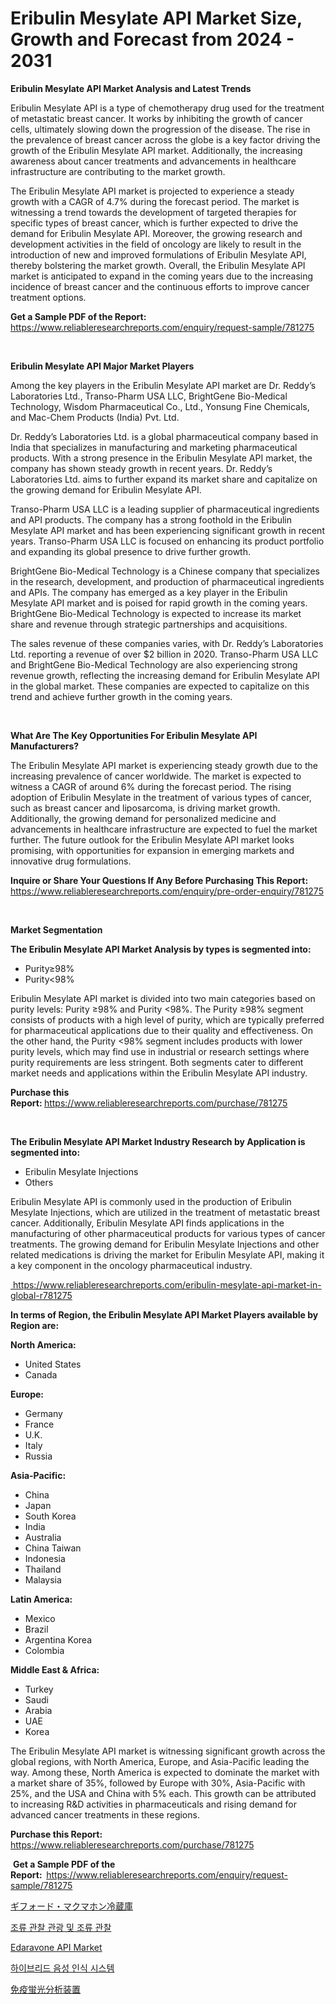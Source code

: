 <p><h1>Eribulin Mesylate API Market Size, Growth and Forecast from 2024 - 2031</h1></p><p><strong>Eribulin Mesylate API Market Analysis and Latest Trends</strong></p>
<p><p>Eribulin Mesylate API is a type of chemotherapy drug used for the treatment of metastatic breast cancer. It works by inhibiting the growth of cancer cells, ultimately slowing down the progression of the disease. The rise in the prevalence of breast cancer across the globe is a key factor driving the growth of the Eribulin Mesylate API market. Additionally, the increasing awareness about cancer treatments and advancements in healthcare infrastructure are contributing to the market growth.</p><p>The Eribulin Mesylate API market is projected to experience a steady growth with a CAGR of 4.7% during the forecast period. The market is witnessing a trend towards the development of targeted therapies for specific types of breast cancer, which is further expected to drive the demand for Eribulin Mesylate API. Moreover, the growing research and development activities in the field of oncology are likely to result in the introduction of new and improved formulations of Eribulin Mesylate API, thereby bolstering the market growth. Overall, the Eribulin Mesylate API market is anticipated to expand in the coming years due to the increasing incidence of breast cancer and the continuous efforts to improve cancer treatment options.</p></p>
<p><strong>Get a Sample PDF of the Report:&nbsp;</strong> <a href="https://www.reliableresearchreports.com/enquiry/request-sample/781275">https://www.reliableresearchreports.com/enquiry/request-sample/781275</a></p>
<p>&nbsp;</p>
<p><strong>Eribulin Mesylate API Major Market Players</strong></p>
<p><p>Among the key players in the Eribulin Mesylate API market are Dr. Reddy’s Laboratories Ltd., Transo-Pharm USA LLC, BrightGene Bio-Medical Technology, Wisdom Pharmaceutical Co., Ltd., Yonsung Fine Chemicals, and Mac-Chem Products (India) Pvt. Ltd.</p><p>Dr. Reddy’s Laboratories Ltd. is a global pharmaceutical company based in India that specializes in manufacturing and marketing pharmaceutical products. With a strong presence in the Eribulin Mesylate API market, the company has shown steady growth in recent years. Dr. Reddy’s Laboratories Ltd. aims to further expand its market share and capitalize on the growing demand for Eribulin Mesylate API.</p><p>Transo-Pharm USA LLC is a leading supplier of pharmaceutical ingredients and API products. The company has a strong foothold in the Eribulin Mesylate API market and has been experiencing significant growth in recent years. Transo-Pharm USA LLC is focused on enhancing its product portfolio and expanding its global presence to drive further growth.</p><p>BrightGene Bio-Medical Technology is a Chinese company that specializes in the research, development, and production of pharmaceutical ingredients and APIs. The company has emerged as a key player in the Eribulin Mesylate API market and is poised for rapid growth in the coming years. BrightGene Bio-Medical Technology is expected to increase its market share and revenue through strategic partnerships and acquisitions.</p><p>The sales revenue of these companies varies, with Dr. Reddy’s Laboratories Ltd. reporting a revenue of over $2 billion in 2020. Transo-Pharm USA LLC and BrightGene Bio-Medical Technology are also experiencing strong revenue growth, reflecting the increasing demand for Eribulin Mesylate API in the global market. These companies are expected to capitalize on this trend and achieve further growth in the coming years.</p></p>
<p>&nbsp;</p>
<p><strong>What Are The Key Opportunities For Eribulin Mesylate API Manufacturers?</strong></p>
<p><p>The Eribulin Mesylate API market is experiencing steady growth due to the increasing prevalence of cancer worldwide. The market is expected to witness a CAGR of around 6% during the forecast period. The rising adoption of Eribulin Mesylate in the treatment of various types of cancer, such as breast cancer and liposarcoma, is driving market growth. Additionally, the growing demand for personalized medicine and advancements in healthcare infrastructure are expected to fuel the market further. The future outlook for the Eribulin Mesylate API market looks promising, with opportunities for expansion in emerging markets and innovative drug formulations.</p></p>
<p><strong>Inquire or Share Your Questions If Any Before Purchasing This Report:</strong> <a href="https://www.reliableresearchreports.com/enquiry/pre-order-enquiry/781275">https://www.reliableresearchreports.com/enquiry/pre-order-enquiry/781275</a></p>
<p>&nbsp;</p>
<p><strong>Market Segmentation</strong></p>
<p><strong>The Eribulin Mesylate API Market Analysis by types is segmented into:</strong></p>
<p><ul><li>Purity≥98%</li><li>Purity<98%</li></ul></p>
<p><p>Eribulin Mesylate API market is divided into two main categories based on purity levels: Purity ≥98% and Purity <98%. The Purity ≥98% segment consists of products with a high level of purity, which are typically preferred for pharmaceutical applications due to their quality and effectiveness. On the other hand, the Purity <98% segment includes products with lower purity levels, which may find use in industrial or research settings where purity requirements are less stringent. Both segments cater to different market needs and applications within the Eribulin Mesylate API industry.</p></p>
<p><strong>Purchase this Report:&nbsp;</strong><a href="https://www.reliableresearchreports.com/purchase/781275">https://www.reliableresearchreports.com/purchase/781275</a></p>
<p>&nbsp;</p>
<p><strong>The Eribulin Mesylate API Market Industry Research by Application is segmented into:</strong></p>
<p><ul><li>Eribulin Mesylate Injections</li><li>Others</li></ul></p>
<p><p>Eribulin Mesylate API is commonly used in the production of Eribulin Mesylate Injections, which are utilized in the treatment of metastatic breast cancer. Additionally, Eribulin Mesylate API finds applications in the manufacturing of other pharmaceutical products for various types of cancer treatments. The growing demand for Eribulin Mesylate Injections and other related medications is driving the market for Eribulin Mesylate API, making it a key component in the oncology pharmaceutical industry.</p></p>
<p><a href="https://www.reliableresearchreports.com/eribulin-mesylate-api-market-in-global-r781275">&nbsp;https://www.reliableresearchreports.com/eribulin-mesylate-api-market-in-global-r781275</a></p>
<p><strong>In terms of Region, the Eribulin Mesylate API Market Players available by Region are:</strong></p>
<p>
    <p> <strong> North America: </strong>
        <ul>
            <li>United States</li>
            <li>Canada</li>
        </ul>
        </p> 
    <p> <strong> Europe: </strong>
        <ul>
            <li>Germany</li>
            <li>France</li>
            <li>U.K.</li>
            <li>Italy</li>
            <li>Russia</li>
        </ul>
        </p> 
    <p> <strong> Asia-Pacific: </strong>
        <ul>
            <li>China</li>
            <li>Japan</li>
            <li>South Korea</li>
            <li>India</li>
            <li>Australia</li>
            <li>China Taiwan</li>
            <li>Indonesia</li>
            <li>Thailand</li>
            <li>Malaysia</li>
        </ul>
        </p> 
    <p> <strong> Latin America: </strong>
        <ul>
            <li>Mexico</li>
            <li>Brazil</li>
            <li>Argentina Korea</li>
            <li>Colombia</li>
        </ul>
        </p> 
    <p> <strong> Middle East & Africa: </strong>
        <ul>
            <li>Turkey</li>
            <li>Saudi</li>
            <li>Arabia</li>
            <li>UAE</li>
            <li>Korea</li>
        </ul>
    </p>
    </p>
<p><p>The Eribulin Mesylate API market is witnessing significant growth across the global regions, with North America, Europe, and Asia-Pacific leading the way. Among these, North America is expected to dominate the market with a market share of 35%, followed by Europe with 30%, Asia-Pacific with 25%, and the USA and China with 5% each. This growth can be attributed to increasing R&D activities in pharmaceuticals and rising demand for advanced cancer treatments in these regions.</p></p>
<p><strong>Purchase this Report: </strong><a href="https://www.reliableresearchreports.com/purchase/781275">https://www.reliableresearchreports.com/purchase/781275</a></p>
<p>&nbsp;<strong>Get a Sample PDF of the Report:&nbsp;&nbsp;</strong><a href="https://www.reliableresearchreports.com/enquiry/request-sample/781275">https://www.reliableresearchreports.com/enquiry/request-sample/781275</a></p>
<p><strong></strong></p>
<p><p><a href="https://github.com/alyle7648/Market-Research-Report-List-1/blob/main/4772618110699.md">ギフォード・マクマホン冷蔵庫</a></p><p><a href="https://medium.com/@isabelbogisich2022/%EC%A1%B0%EB%A5%98-%EA%B4%80%EA%B4%91-%EB%B0%8F-%EC%A1%B0%EB%A5%98-%EA%B4%80%EC%B0%B0-%EC%8B%9C%EC%9E%A5-2031%EB%85%84%EA%B9%8C%EC%A7%80%EC%9D%98-%ED%8A%B8%EB%A0%8C%EB%93%9C-%EC%98%88%EC%B8%A1-%EB%B0%8F-%EA%B2%BD%EC%9F%81-%EB%B6%84%EC%84%9D-9186f4df0ea5">조류 관찰 관광 및 조류 관찰</a></p><p><a href="https://github.com/lorenzaSchmeler/Market-Research-Report-List-1/blob/main/edaravone-api-market.md">Edaravone API Market</a></p><p><a href="https://github.com/shampaakter36/Market-Research-Report-List-1/blob/main/9863885105439.md">하이브리드 음성 인식 시스템</a></p><p><a href="https://medium.com/@chloekessler01/%E5%85%8D%E7%96%AB%E8%9B%8D%E5%85%89%E8%A9%A6%E9%A8%93%E5%88%86%E6%9E%90%E6%A9%9F%E5%99%A8%E5%B8%82%E5%A0%B4-%E7%AB%B6%E4%BA%89%E5%88%86%E6%9E%90-%E5%B8%82%E5%A0%B4%E5%8B%95%E5%90%91-2031%E5%B9%B4%E3%81%BE%E3%81%A7%E3%81%AE%E4%BA%88%E6%B8%AC-2b9f4b0f0738">免疫蛍光分析装置</a></p></p>